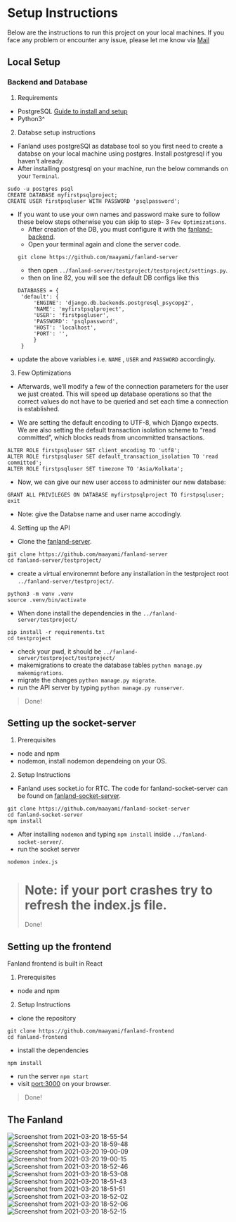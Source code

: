 
# Setup Instructions
Below are the instructions to run this project on your local machines.
If you face any problem or encounter any issue, please let me know via [Mail](mailto:mayank_m@cs.iitr.ac.in)
## Local Setup
### Backend and Database
1. Requirements
  - PostgreSQL [Guide to install and setup](https://www.digitalocean.com/community/tutorials/how-to-set-up-django-with-postgres-nginx-and-gunicorn-on-ubuntu-20-04)
  - Python3^
2. Databse setup instructions
 - Fanland uses postgreSQl as database tool so you first need to create a databse on your local machine using postgres. Install postgresql if you haven't already.
 - After installing postgresql on your machine, run the below commands on your `Terminal`.
 ```
sudo -u postgres psql
CREATE DATABASE myfirstpsqlproject;
CREATE USER firstpsqluser WITH PASSWORD 'psqlpassword';
 ```
 - If you want to use your own names and password make sure to follow these below steps otherwise you can skip to step- 3 `Few Optimizations`.
   - After creation of the DB, you must configure it with the [fanland-backend](https://github.com/maayami/fanland-server).
   - Open your terminal again and clone the server code.
   ```
   git clone https://github.com/maayami/fanland-server
   ```
   - then open `../fanland-server/testproject/testproject/settings.py`.
   - then on line 82, you will see the default DB configs like this
   ```
   DATABASES = {
    'default': {
        'ENGINE': 'django.db.backends.postgresql_psycopg2',
        'NAME': 'myfirstpsqlproject',
        'USER': 'firstpsqluser',
        'PASSWORD': 'psqlpassword',
        'HOST': 'localhost',
        'PORT': '',
        }
    }
    ```
  - update the above variables i.e. `NAME` , `USER` and `PASSWORD` accordingly.

3. Few Optimizations
- Afterwards, we’ll modify a few of the connection parameters for the user we just created. This will speed up database operations so that the correct values do not have to be queried and set each time a connection is established.

- We are setting the default encoding to UTF-8, which Django expects. We are also setting the default transaction isolation scheme to “read committed”, which blocks reads from uncommitted transactions. 
```
ALTER ROLE firstpsqluser SET client_encoding TO 'utf8';
ALTER ROLE firstpsqluser SET default_transaction_isolation TO 'read committed';
ALTER ROLE firstpsqluser SET timezone TO 'Asia/Kolkata';
```
- Now, we can give our new user access to administer our new database:
```
GRANT ALL PRIVILEGES ON DATABASE myfirstpsqlproject TO firstpsqluser;
exit
```
- Note:  give the Databse name and user name accodingly.

4. Setting up the API
- Clone the [fanland-server](https://github.com/maayami/fanland-server).
``` 
git clone https://github.com/maayami/fanland-server
cd fanland-server/testproject/
```
- create a virtual environemnt before any installation in the testproject root `../fanland-server/testproject/`.
```
python3 -m venv .venv
source .venv/bin/activate
```
- When done install the dependencies in the `../fanland-server/testproject/`
 ```
 pip install -r requirements.txt
 cd testproject
 ```
 - check your pwd, it should be `../fanland-server/testproject/testproject/`
 - makemigrations to create the database tables `python manage.py makemigrations`.
 - migrate the changes `python manage.py migrate`.
 - run the API server by typing `python manage.py runserver`.
> Done!
 
## Setting up the socket-server
1. Prerequisites
- node and npm
- nodemon, install nodemon dependeing on your OS.
2. Setup Instructions
- Fanland uses socket.io for RTC. The code for fanland-socket-server can be found on [fanland-socket-server](https://github.com/maayami/fanland-socket-server).
```
git clone https://github.com/maayami/fanland-socket-server
cd fanland-socket-server
npm install
```
- After installing `nodemon` and typing `npm install` inside `../fanland-socket-server/`.
- run the socket server
```
nodemon index.js
```
> # Note: if your port crashes try to refresh the index.js file.
> Done!
 
## Setting up the frontend
Fanland frontend is built in React
1. Prerequisites
- node and npm
2. Setup Instructions
- clone the repository
```
git clone https://github.com/maayami/fanland-frontend
cd fanland-frontend
```
- install the dependencies
```
npm install
```
- run the server `npm start`
- visit [port:3000](http://localhost:3000/) on your browser.
> Done!

## The Fanland
![Screenshot from 2021-03-20 18-55-54](https://user-images.githubusercontent.com/55585868/111871132-a5912600-89ae-11eb-9b7f-70ef4dd6396d.png)
![Screenshot from 2021-03-20 18-59-48](https://user-images.githubusercontent.com/55585868/111871134-a7f38000-89ae-11eb-8126-787552b6799a.png)
![Screenshot from 2021-03-20 19-00-09](https://user-images.githubusercontent.com/55585868/111871137-a9bd4380-89ae-11eb-8b5e-671590a073f6.png)
![Screenshot from 2021-03-20 19-00-15](https://user-images.githubusercontent.com/55585868/111871139-ac1f9d80-89ae-11eb-9218-8f9320bb421a.png)
![Screenshot from 2021-03-20 18-52-46](https://user-images.githubusercontent.com/55585868/111871241-df622c80-89ae-11eb-92fe-dd5f52731cab.png)
![Screenshot from 2021-03-20 18-53-08](https://user-images.githubusercontent.com/55585868/111871243-e1c48680-89ae-11eb-8826-b2ea40beb1f0.png)
![Screenshot from 2021-03-20 18-51-43](https://user-images.githubusercontent.com/55585868/111871247-e8eb9480-89ae-11eb-9c99-361919f34dbe.png)
![Screenshot from 2021-03-20 18-51-51](https://user-images.githubusercontent.com/55585868/111871250-ed17b200-89ae-11eb-8f2f-3107a3bf5ac9.png)
![Screenshot from 2021-03-20 18-52-02](https://user-images.githubusercontent.com/55585868/111871251-eee17580-89ae-11eb-8ad4-9f209d621758.png)
![Screenshot from 2021-03-20 18-52-06](https://user-images.githubusercontent.com/55585868/111871252-ef7a0c00-89ae-11eb-8f57-36e483d46cd1.png)
![Screenshot from 2021-03-20 18-52-15](https://user-images.githubusercontent.com/55585868/111871254-f0ab3900-89ae-11eb-9be7-a2fd1e18d993.png)
